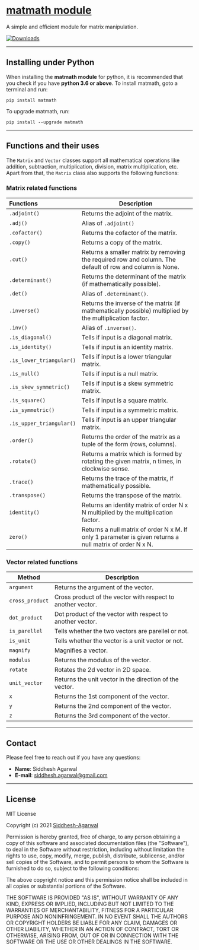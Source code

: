 # [matmath module](https://github.com/Siddhesh-Agarwal/matmath)

A simple and efficient module for matrix manipulation.

[![Downloads](https://pepy.tech/badge/matmath)](https://pepy.tech/project/matmath)

---

## Installing under Python

When installing the **matmath module** for python, it is recommended that you check if you have **python 3.6 or above**. To install matmath, goto a terminal and run:

    pip install matmath

To upgrade matmath, run:

    pip install --upgrade matmath

---

## Functions and their uses

The `Matrix` and `Vector` classes support all mathematical operations like addition, subtraction, multiplication, division, matrix multiplication, etc. Apart from that, the `Matrix` class also supports the following functions:

### Matrix related functions

| Functions                | Description                                                                                              |
| :----------------------- | -------------------------------------------------------------------------------------------------------- |
| `.adjoint()`             | Returns the adjoint of the matrix.                                                                       |
| `.adj()`                 | Alias of `.adjoint()`                                                                                    |
| `.cofactor()`            | Returns the cofactor of the matrix.                                                                      |
| `.copy()`                | Returns a copy of the matrix.                                                                            |
| `.cut()`                 | Returns a smaller matrix by removing the required row and column. The default of row and column is None. |
| `.determinant()`         | Returns the determinant of the matrix (if mathematically possible).                                      |
| `.det()`                 | Alias of `.determinant()`.                                                                               |
| `.inverse()`             | Returns the inverse of the matrix (if mathematically possible) multiplied by the multiplication factor.  |
| `.inv()`                 | Alias of `.inverse()`.                                                                                   |
| `.is_diagonal()`         | Tells if input is a diagonal matrix.                                                                     |
| `.is_identity()`         | Tells if input is an identity matrix.                                                                    |
| `.is_lower_triangular()` | Tells if input is a lower triangular matrix.                                                             |
| `.is_null()`             | Tells if input is a null matrix.                                                                         |
| `.is_skew_symmetric()`   | Tells if input is a skew symmetric matrix.                                                               |
| `.is_square()`           | Tells if input is a square matrix.                                                                       |
| `.is_symmetric()`        | Tells if input is a symmetric matrix.                                                                    |
| `.is_upper_triangular()` | Tells if input is an upper triangular matrix.                                                            |
| `.order()`               | Returns the order of the matrix as a tuple of the form (rows, columns).                                  |
| `.rotate()`              | Returns a matrix which is formed by rotating the given matrix, n times, in clockwise sense.              |
| `.trace()`               | Returns the trace of the matrix, if mathematically possible.                                             |
| `.transpose()`           | Returns the transpose of the matrix.                                                                     |
| `identity()`             | Returns an identity matrix of order N x N multiplied by the multiplication factor.                       |
| `zero()`                 | Returns a null matrix of order N x M. If only 1 parameter is given returns a null matrix of order N x N. |

### Vector related functions

| Method          | Description                                                 |
| --------------- | ----------------------------------------------------------- |
| `argument`      | Returns the argument of the vector.                         |
| `cross_product` | Cross product of the vector with respect to another vector. |
| `dot_product`   | Dot product of the vector with respect to another vector.   |
| `is_parellel`   | Tells whether the two vectors are parellel or not.          |
| `is_unit`       | Tells whether the vector is a unit vector or not.           |
| `magnify`       | Magnifies a vector.                                         |
| `modulus`       | Returns the modulus of the vector.                          |
| `rotate`        | Rotates the 2d vector in 2D space.                          |
| `unit_vector`   | Returns the unit vector in the direction of the vector.     |
| `x`             | Returns the 1st component of the vector.                    |
| `y`             | Returns the 2nd component of the vector.                    |
| `z`             | Returns the 3rd component of the vector.                    |

---

## Contact

Please feel free to reach out if you have any questions:

- **Name**: Siddhesh Agarwal
- **E-mail**: [siddhesh.agarwal@gmail.com](mailto:siddhesh.agarwal@gmail.com)

---

## License

MIT License

Copyright (c) 2021 [Siddhesh-Agarwal](https://www.github.com/Siddhesh-Agarwal)

Permission is hereby granted, free of charge, to any person obtaining a copy
of this software and associated documentation files (the "Software"), to deal
in the Software without restriction, including without limitation the rights
to use, copy, modify, merge, publish, distribute, sublicense, and/or sell
copies of the Software, and to permit persons to whom the Software is
furnished to do so, subject to the following conditions:

The above copyright notice and this permission notice shall be included in all
copies or substantial portions of the Software.

THE SOFTWARE IS PROVIDED "AS IS", WITHOUT WARRANTY OF ANY KIND, EXPRESS OR
IMPLIED, INCLUDING BUT NOT LIMITED TO THE WARRANTIES OF MERCHANTABILITY,
FITNESS FOR A PARTICULAR PURPOSE AND NONINFRINGEMENT. IN NO EVENT SHALL THE
AUTHORS OR COPYRIGHT HOLDERS BE LIABLE FOR ANY CLAIM, DAMAGES OR OTHER
LIABILITY, WHETHER IN AN ACTION OF CONTRACT, TORT OR OTHERWISE, ARISING FROM,
OUT OF OR IN CONNECTION WITH THE SOFTWARE OR THE USE OR OTHER DEALINGS IN THE
SOFTWARE.
